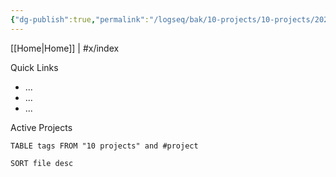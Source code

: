 ```yaml
---
{"dg-publish":true,"permalink":"/logseq/bak/10-projects/10-projects/2022-11-10-t17-41-23-200-z-desktop/"}
---
```


[[Home\|Home]] | #x/index

Quick Links
- ...
- ...
- ...

Active Projects
``` dataview
TABLE tags FROM "10 projects" and #project

SORT file desc

```